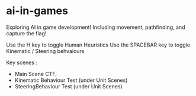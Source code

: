 # ai-in-games
Exploring AI in game development! Including movement, pathfinding, and capture the flag!

Use the H key to toggle Human Heuristics
Use the SPACEBAR key to toggle Kinematic / Steering behvaiours

Key scenes :
- Main Scene CTF, 
- Kinematic Behaviour Test (under Unit Scenes)
- SteeringBehaviour Test (under Unit Scenes)